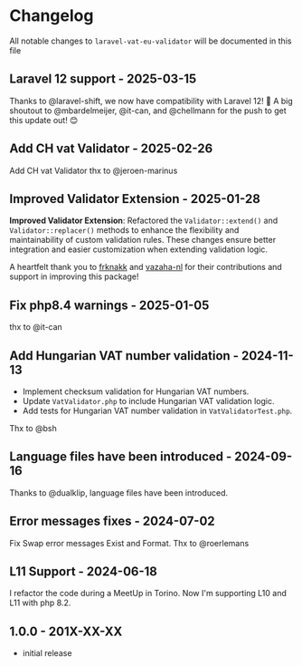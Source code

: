 # Changelog

All notable changes to `laravel-vat-eu-validator` will be documented in this file

## Laravel 12 support - 2025-03-15

Thanks to @laravel-shift, we now have compatibility with Laravel 12! 🚀
A big shoutout to @mbardelmeijer, @it-can, and @chellmann for the push to get this update out! 😊

## Add CH vat Validator - 2025-02-26

Add CH vat Validator thx to @jeroen-marinus

## Improved Validator Extension - 2025-01-28

**Improved Validator Extension**: Refactored the `Validator::extend()` and `Validator::replacer()` methods to enhance the flexibility and maintainability of custom validation rules. These changes ensure better integration and easier customization when extending validation logic.

A heartfelt thank you to [frknakk](https://github.com/frknakk) and [vazaha-nl](https://github.com/vazaha-nl) for their contributions and support in improving this package!

## Fix php8.4 warnings - 2025-01-05

thx to @it-can

## Add Hungarian VAT number validation - 2024-11-13

- Implement checksum validation for Hungarian VAT numbers.
- Update `VatValidator.php` to include Hungarian VAT validation logic.
- Add tests for Hungarian VAT number validation in `VatValidatorTest.php`.

Thx to @bsh

## Language files have been introduced - 2024-09-16

Thanks to @dualklip, language files have been introduced.

## Error messages fixes - 2024-07-02

Fix Swap error messages Exist and Format. Thx to @roerlemans

## L11 Support - 2024-06-18

I refactor the code during a MeetUp in Torino. Now I'm supporting L10 and L11 with php 8.2.

## 1.0.0 - 201X-XX-XX

- initial release
